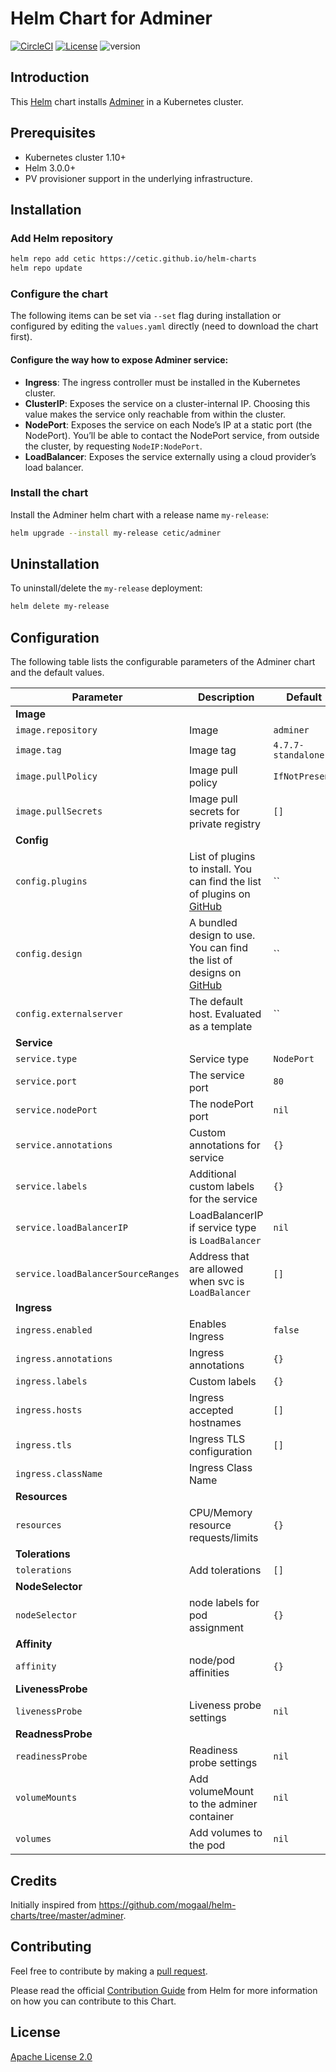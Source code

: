 # Helm Chart for Adminer

[![CircleCI](https://circleci.com/gh/cetic/helm-adminer.svg?style=svg)](https://circleci.com/gh/cetic/helm-adminer/tree/master) [![License](https://img.shields.io/badge/License-Apache%202.0-blue.svg)](https://opensource.org/licenses/Apache-2.0) ![version](https://img.shields.io/github/tag/cetic/helm-adminer.svg?label=release)

## Introduction

This [Helm](https://github.com/kubernetes/helm) chart installs [Adminer](https://www.adminer.org) in a Kubernetes cluster.

## Prerequisites

- Kubernetes cluster 1.10+
- Helm 3.0.0+
- PV provisioner support in the underlying infrastructure.

## Installation

### Add Helm repository

```bash
helm repo add cetic https://cetic.github.io/helm-charts
helm repo update
```

### Configure the chart

The following items can be set via `--set` flag during installation or configured by editing the `values.yaml` directly (need to download the chart first).

#### Configure the way how to expose Adminer service:

- **Ingress**: The ingress controller must be installed in the Kubernetes cluster.
- **ClusterIP**: Exposes the service on a cluster-internal IP. Choosing this value makes the service only reachable from within the cluster.
- **NodePort**: Exposes the service on each Node’s IP at a static port (the NodePort). You’ll be able to contact the NodePort service, from outside the cluster, by requesting `NodeIP:NodePort`.
- **LoadBalancer**: Exposes the service externally using a cloud provider’s load balancer.

### Install the chart

Install the Adminer helm chart with a release name `my-release`:

```bash
helm upgrade --install my-release cetic/adminer
```

## Uninstallation

To uninstall/delete the `my-release` deployment:

```bash
helm delete my-release
```

## Configuration

The following table lists the configurable parameters of the Adminer chart and the default values.

| Parameter                         | Description                                                             | Default                     |
| --------------------------------- | ----------------------------------------------------------------------- | --------------------------- |
| **Image**                                                                                                                                 |
| `image.repository`                | Image                                                                   | `adminer`                   |
| `image.tag`                       | Image tag                                                               | `4.7.7-standalone`          |
| `image.pullPolicy`                | Image pull policy                                                       | `IfNotPresent`              |
| `image.pullSecrets`               | Image pull secrets for private registry                                 | `[]`              |
| **Config**                                                                                                                                |
| `config.plugins`                  | List of plugins to install. You can find the list of plugins on [GitHub](https://github.com/vrana/adminer/tree/master/plugins)| ``|
| `config.design`                   | A bundled design to use. You can find the list of designs on [GitHub](https://github.com/vrana/adminer/tree/master/designs)| ``|
| `config.externalserver`           | The default host. Evaluated as a template                               | ``                          |
| **Service**                                                                                                                               |
| `service.type`                    | Service type                                                            | `NodePort`                  |
| `service.port`                    | The service port                                                        | `80`                        |
| `service.nodePort`                | The nodePort port                                                       | `nil`                        |
| `service.annotations`             | Custom annotations for service                                          | `{}`                        |
| `service.labels`                  | Additional custom labels for the service                                | `{}`                        |
| `service.loadBalancerIP`          | LoadBalancerIP if service type is `LoadBalancer`                        | `nil`                       |
| `service.loadBalancerSourceRanges`| Address that are allowed when svc is `LoadBalancer`                     | `[]`                        |
| **Ingress**                                                                                                                               |
| `ingress.enabled`                 | Enables Ingress                                                         | `false`                     |
| `ingress.annotations`             | Ingress annotations                                                     | `{}`                        |
| `ingress.labels`                  | Custom labels                                                           | `{}`                        |
| `ingress.hosts`                   | Ingress accepted hostnames                                              | `[]`                        |
| `ingress.tls`                     | Ingress TLS configuration                                               | `[]`                        |
| `ingress.className`                     | Ingress Class Name                                                |                         |
| **Resources**                                                                                                                             |
| `resources`                       | CPU/Memory resource requests/limits                                     | `{}`                        |
| **Tolerations**                                                                                                                           |
| `tolerations`                     | Add tolerations                                                         | `[]`                        |
| **NodeSelector**                                                                                                                          |
| `nodeSelector`                    | node labels for pod assignment                                          | `{}`                        |
| **Affinity**                                                                                                                              |
| `affinity`                        | node/pod affinities                                                     | `{}`                        |
| **LivenessProbe**                                                                                                                         |
| `livenessProbe`                   | Liveness probe settings                                                 | `nil`                       |
| **ReadnessProbe**                                                                                                                         |
| `readinessProbe`                  | Readiness probe settings                                                | `nil`                       |
| `volumeMounts`                    | Add volumeMount to the adminer container                                | `nil`                       |
| `volumes`                         | Add volumes to the pod                                                  | `nil`                       |

## Credits

Initially inspired from https://github.com/mogaal/helm-charts/tree/master/adminer.

## Contributing

Feel free to contribute by making a [pull request](https://github.com/cetic/helm-adminer/pull/new/master).

Please read the official [Contribution Guide](https://github.com/helm/charts/blob/master/CONTRIBUTING.md) from Helm for more information on how you can contribute to this Chart.

## License

[Apache License 2.0](/LICENSE.md)

